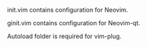 init.vim contains configuration for Neovim.

ginit.vim contains configuration for Neovim-qt.

Autoload folder is required for vim-plug.
